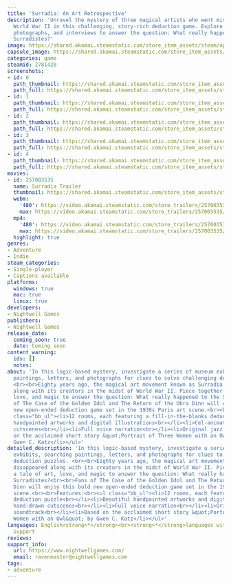 ```yaml
---
title: 'Surradia: An Art Retrospective'
description: 'Unravel the mystery of three magical artists who went missing during
  World War II in this challenging, story-rich deduction game. Explore artworks, letters,
  photographs, and interviews to answer the question: What really happened to the
  Surradistes?'
image: https://shared.akamai.steamstatic.com/store_item_assets/steam/apps/2781420/header.jpg?t=1723152445
capsule_image: https://shared.akamai.steamstatic.com/store_item_assets/steam/apps/2781420/capsule_231x87.jpg?t=1723152445
categories: game
steamid: 2781420
screenshots:
- id: 0
  path_thumbnail: https://shared.akamai.steamstatic.com/store_item_assets/steam/apps/2781420/ss_03af89a95fa6d2faf62d59871c868d044c3fadd0.600x338.jpg?t=1723152445
  path_full: https://shared.akamai.steamstatic.com/store_item_assets/steam/apps/2781420/ss_03af89a95fa6d2faf62d59871c868d044c3fadd0.1920x1080.jpg?t=1723152445
- id: 1
  path_thumbnail: https://shared.akamai.steamstatic.com/store_item_assets/steam/apps/2781420/ss_820810373f01c5ac52ffb4849b0175b566e48670.600x338.jpg?t=1723152445
  path_full: https://shared.akamai.steamstatic.com/store_item_assets/steam/apps/2781420/ss_820810373f01c5ac52ffb4849b0175b566e48670.1920x1080.jpg?t=1723152445
- id: 2
  path_thumbnail: https://shared.akamai.steamstatic.com/store_item_assets/steam/apps/2781420/ss_7ce56022168dd70238bbc641aae2c726cd106ea3.600x338.jpg?t=1723152445
  path_full: https://shared.akamai.steamstatic.com/store_item_assets/steam/apps/2781420/ss_7ce56022168dd70238bbc641aae2c726cd106ea3.1920x1080.jpg?t=1723152445
- id: 3
  path_thumbnail: https://shared.akamai.steamstatic.com/store_item_assets/steam/apps/2781420/ss_17fd3ca2d03ab5de5209ae4f2ae67f046df6d386.600x338.jpg?t=1723152445
  path_full: https://shared.akamai.steamstatic.com/store_item_assets/steam/apps/2781420/ss_17fd3ca2d03ab5de5209ae4f2ae67f046df6d386.1920x1080.jpg?t=1723152445
- id: 4
  path_thumbnail: https://shared.akamai.steamstatic.com/store_item_assets/steam/apps/2781420/ss_e298b82d36c799b4971696961b034e8612b65bfa.600x338.jpg?t=1723152445
  path_full: https://shared.akamai.steamstatic.com/store_item_assets/steam/apps/2781420/ss_e298b82d36c799b4971696961b034e8612b65bfa.1920x1080.jpg?t=1723152445
movies:
- id: 257003535
  name: Surradia Trailer
  thumbnail: https://shared.akamai.steamstatic.com/store_item_assets/steam/apps/257003535/movie.293x165.jpg?t=1708928628
  webm:
    '480': https://video.akamai.steamstatic.com/store_trailers/257003535/movie480_vp9.webm?t=1708928628
    max: https://video.akamai.steamstatic.com/store_trailers/257003535/movie_max_vp9.webm?t=1708928628
  mp4:
    '480': https://video.akamai.steamstatic.com/store_trailers/257003535/movie480.mp4?t=1708928628
    max: https://video.akamai.steamstatic.com/store_trailers/257003535/movie_max.mp4?t=1708928628
  highlight: true
genres:
- Adventure
- Indie
steam_categories:
- Single-player
- Captions available
platforms:
  windows: true
  mac: true
  linux: true
developers:
- Nightwell Games
publishers:
- Nightwell Games
release_date:
  coming_soon: true
  date: Coming soon
content_warning:
  ids: []
  notes:
about: 'In this logic-based mystery, investigate a series of museum exhibits, searching
  paintings, letters, and photographs for clues to solve challenging deduction puzzles.
  <br><br>Eighty years ago, the magical art movement known as Surradia disappeared
  along with its creators in the midst of World War II. Piece together a tale of art,
  love, and magic to answer the question: What really happened to the Surradistes?<br><br>Fans
  of The Case of the Golden Idol and The Return of the Obra Dinn will enjoy this bold
  new open-ended deduction game set in the 1930s Paris art scene.<br><br>Features:<br><ul
  class="bb_ul"><li>12 rooms, each featuring a fill-in-the-blanks deduction puzzle<br></li><li>Beautiful
  handpainted artworks and digital illustrations<br></li><li>Cel-animated hand-drawn
  cutscenes<br></li><li>Full voice narration<br></li><li>Original jazz soundtrack<br></li><li>Based
  on the acclaimed short story &quot;Portrait of Three Women with an Owl&quot; by
  Gwen C. Katz</li></ul>'
detailed_description: 'In this logic-based mystery, investigate a series of museum
  exhibits, searching paintings, letters, and photographs for clues to solve challenging
  deduction puzzles. <br><br>Eighty years ago, the magical art movement known as Surradia
  disappeared along with its creators in the midst of World War II. Piece together
  a tale of art, love, and magic to answer the question: What really happened to the
  Surradistes?<br><br>Fans of The Case of the Golden Idol and The Return of the Obra
  Dinn will enjoy this bold new open-ended deduction game set in the 1930s Paris art
  scene.<br><br>Features:<br><ul class="bb_ul"><li>12 rooms, each featuring a fill-in-the-blanks
  deduction puzzle<br></li><li>Beautiful handpainted artworks and digital illustrations<br></li><li>Cel-animated
  hand-drawn cutscenes<br></li><li>Full voice narration<br></li><li>Original jazz
  soundtrack<br></li><li>Based on the acclaimed short story &quot;Portrait of Three
  Women with an Owl&quot; by Gwen C. Katz</li></ul>'
languages: English<strong>*</strong><br><strong>*</strong>languages with full audio
  support
reviews:
support_info:
  url: https://www.nightwellgames.com/
  email: ravenmaster@nightwellgames.com
tags:
- adventure
---
```



